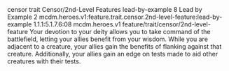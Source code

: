 <ability>
  <metadata>
    <class>censor</class>
    <feature_type>trait</feature_type>
    <file_dpath>Censor/2nd-Level Features</file_dpath>
    <item_id>lead-by-example</item_id>
    <item_index>8</item_index>
    <item_name>Lead by Example</item_name>
    <level>2</level>
    <scc>mcdm.heroes.v1:feature.trait.censor.2nd-level-feature:lead-by-example</scc>
    <scdc>1.1.1:5.1.7.6:08</scdc>
    <source>mcdm.heroes.v1</source>
    <type>feature/trait/censor/2nd-level-feature</type>
  </metadata>
  <effects>
    <effect type="mundane">Your devotion to your deity allows you to take command of the battlefield, letting your allies benefit from your wisdom. While you are adjacent to a creature, your allies gain the benefits of flanking against that creature. Additionally, your allies gain an edge on tests made to aid other creatures with their tests.</effect>
  </effects>
</ability>
